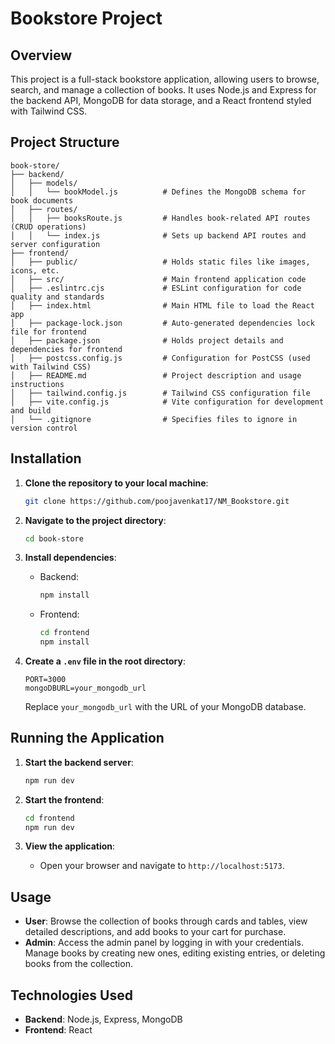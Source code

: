 

# Bookstore Project

## Overview

This project is a full-stack bookstore application, allowing users to browse, search, and manage a collection of books. It uses Node.js and Express for the backend API, MongoDB for data storage, and a React frontend styled with Tailwind CSS.

## Project Structure

```
book-store/
├── backend/
│   ├── models/
│   │   └── bookModel.js          # Defines the MongoDB schema for book documents
│   ├── routes/
│   │   ├── booksRoute.js         # Handles book-related API routes (CRUD operations)
│   │   └── index.js              # Sets up backend API routes and server configuration
├── frontend/
│   ├── public/                   # Holds static files like images, icons, etc.
│   ├── src/                      # Main frontend application code
│   ├── .eslintrc.cjs             # ESLint configuration for code quality and standards
│   ├── index.html                # Main HTML file to load the React app
│   ├── package-lock.json         # Auto-generated dependencies lock file for frontend
│   ├── package.json              # Holds project details and dependencies for frontend
│   ├── postcss.config.js         # Configuration for PostCSS (used with Tailwind CSS)
│   ├── README.md                 # Project description and usage instructions
│   ├── tailwind.config.js        # Tailwind CSS configuration file
│   ├── vite.config.js            # Vite configuration for development and build
│   └── .gitignore                # Specifies files to ignore in version control
```

## Installation

1. **Clone the repository to your local machine**:
   ```bash
   git clone https://github.com/poojavenkat17/NM_Bookstore.git
   ```

2. **Navigate to the project directory**:
   ```bash
   cd book-store
   ```

3. **Install dependencies**:
   - Backend:
     ```bash
     npm install
     ```
   - Frontend:
     ```bash
     cd frontend
     npm install
     ```

4. **Create a `.env` file in the root directory**:
   ```
   PORT=3000
   mongoDBURL=your_mongodb_url
   ```
   Replace `your_mongodb_url` with the URL of your MongoDB database.



## Running the Application

1. **Start the backend server**:
   ```bash
   npm run dev
   ```

2. **Start the frontend**:
   ```bash
   cd frontend
   npm run dev
   ```

3. **View the application**:
   - Open your browser and navigate to `http://localhost:5173`.

## Usage

- **User**: Browse the collection of books through cards and tables, view detailed descriptions, and add books to your cart for purchase.
- **Admin**: Access the admin panel by logging in with your credentials. Manage books by creating new ones, editing existing entries, or deleting books from the collection.

## Technologies Used

- **Backend**: Node.js, Express, MongoDB
- **Frontend**: React
